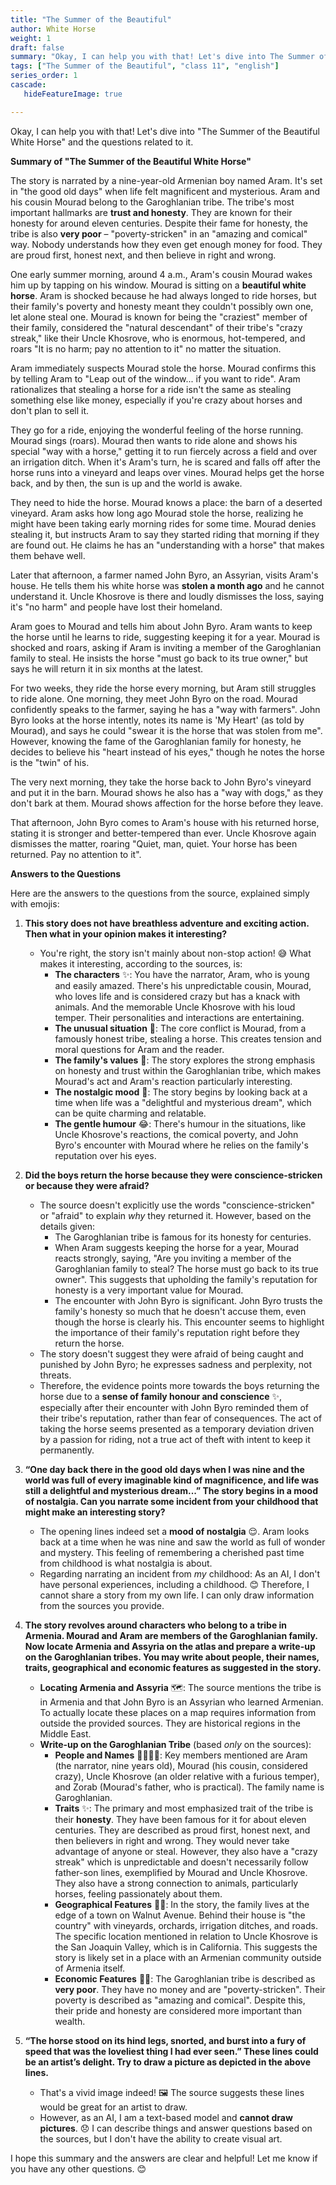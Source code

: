 ```yaml
---
title: "The Summer of the Beautiful"
author: White Horse
weight: 1
draft: false
summary: "Okay, I can help you with that! Let's dive into The Summer of the Beautiful White Horse and the questions related to it ..."
tags: ["The Summer of the Beautiful", "class 11", "english"]
series_order: 1
cascade:
   hideFeatureImage: true

---
```


Okay, I can help you with that! Let's dive into "The Summer of the Beautiful White Horse" and the questions related to it.

**Summary of "The Summer of the Beautiful White Horse"**

The story is narrated by a nine-year-old Armenian boy named Aram. It's set in "the good old days" when life felt magnificent and mysterious. Aram and his cousin Mourad belong to the Garoghlanian tribe. The tribe's most important hallmarks are **trust and honesty**. They are known for their honesty for around eleven centuries. Despite their fame for honesty, the tribe is also **very poor** – "poverty-stricken" in an "amazing and comical" way. Nobody understands how they even get enough money for food. They are proud first, honest next, and then believe in right and wrong.

One early summer morning, around 4 a.m., Aram's cousin Mourad wakes him up by tapping on his window. Mourad is sitting on a **beautiful white horse**. Aram is shocked because he had always longed to ride horses, but their family's poverty and honesty meant they couldn't possibly own one, let alone steal one. Mourad is known for being the "craziest" member of their family, considered the "natural descendant" of their tribe's "crazy streak," like their Uncle Khosrove, who is enormous, hot-tempered, and roars "It is no harm; pay no attention to it" no matter the situation.

Aram immediately suspects Mourad stole the horse. Mourad confirms this by telling Aram to "Leap out of the window... if you want to ride". Aram rationalizes that stealing a horse for a ride isn't the same as stealing something else like money, especially if you're crazy about horses and don't plan to sell it.

They go for a ride, enjoying the wonderful feeling of the horse running. Mourad sings (roars). Mourad then wants to ride alone and shows his special "way with a horse," getting it to run fiercely across a field and over an irrigation ditch. When it's Aram's turn, he is scared and falls off after the horse runs into a vineyard and leaps over vines. Mourad helps get the horse back, and by then, the sun is up and the world is awake.

They need to hide the horse. Mourad knows a place: the barn of a deserted vineyard. Aram asks how long ago Mourad stole the horse, realizing he might have been taking early morning rides for some time. Mourad denies stealing it, but instructs Aram to say they started riding that morning if they are found out. He claims he has an "understanding with a horse" that makes them behave well.

Later that afternoon, a farmer named John Byro, an Assyrian, visits Aram's house. He tells them his white horse was **stolen a month ago** and he cannot understand it. Uncle Khosrove is there and loudly dismisses the loss, saying it's "no harm" and people have lost their homeland.

Aram goes to Mourad and tells him about John Byro. Aram wants to keep the horse until he learns to ride, suggesting keeping it for a year. Mourad is shocked and roars, asking if Aram is inviting a member of the Garoghlanian family to steal. He insists the horse "must go back to its true owner," but says he will return it in six months at the latest.

For two weeks, they ride the horse every morning, but Aram still struggles to ride alone. One morning, they meet John Byro on the road. Mourad confidently speaks to the farmer, saying he has a "way with farmers". John Byro looks at the horse intently, notes its name is 'My Heart' (as told by Mourad), and says he could "swear it is the horse that was stolen from me". However, knowing the fame of the Garoghlanian family for honesty, he decides to believe his "heart instead of his eyes," though he notes the horse is the "twin" of his.

The very next morning, they take the horse back to John Byro's vineyard and put it in the barn. Mourad shows he also has a "way with dogs," as they don't bark at them. Mourad shows affection for the horse before they leave.

That afternoon, John Byro comes to Aram's house with his returned horse, stating it is stronger and better-tempered than ever. Uncle Khosrove again dismisses the matter, roaring "Quiet, man, quiet. Your horse has been returned. Pay no attention to it".

**Answers to the Questions**

Here are the answers to the questions from the source, explained simply with emojis:

1.  **This story does not have breathless adventure and exciting action. Then what in your opinion makes it interesting?**
    *   You're right, the story isn't mainly about non-stop action! 😅 What makes it interesting, according to the sources, is:
        *   **The characters** ✨: You have the narrator, Aram, who is young and easily amazed. There's his unpredictable cousin, Mourad, who loves life and is considered crazy but has a knack with animals. And the memorable Uncle Khosrove with his loud temper. Their personalities and interactions are entertaining.
        *   **The unusual situation** 🤔: The core conflict is Mourad, from a famously honest tribe, stealing a horse. This creates tension and moral questions for Aram and the reader.
        *   **The family's values** 🙏: The story explores the strong emphasis on honesty and trust within the Garoghlanian tribe, which makes Mourad's act and Aram's reaction particularly interesting.
        *   **The nostalgic mood** 💭: The story begins by looking back at a time when life was a "delightful and mysterious dream", which can be quite charming and relatable.
        *   **The gentle humour** 😂: There's humour in the situations, like Uncle Khosrove's reactions, the comical poverty, and John Byro's encounter with Mourad where he relies on the family's reputation over his eyes.

2.  **Did the boys return the horse because they were conscience-stricken or because they were afraid?**
    *   The source doesn't explicitly use the words "conscience-stricken" or "afraid" to explain *why* they returned it. However, based on the details given:
        *   The Garoghlanian tribe is famous for its honesty for centuries.
        *   When Aram suggests keeping the horse for a year, Mourad reacts strongly, saying, "Are you inviting a member of the Garoghlanian family to steal? The horse must go back to its true owner". This suggests that upholding the family's reputation for honesty is a very important value for Mourad.
        *   The encounter with John Byro is significant. John Byro trusts the family's honesty so much that he doesn't accuse them, even though the horse is clearly his. This encounter seems to highlight the importance of their family's reputation right before they return the horse.
    *   The story doesn't suggest they were afraid of being caught and punished by John Byro; he expresses sadness and perplexity, not threats.
    *   Therefore, the evidence points more towards the boys returning the horse due to a **sense of family honour and conscience** ✨, especially after their encounter with John Byro reminded them of their tribe's reputation, rather than fear of consequences. The act of taking the horse seems presented as a temporary deviation driven by a passion for riding, not a true act of theft with intent to keep it permanently.

3.  **“One day back there in the good old days when I was nine and the world was full of every imaginable kind of magnificence, and life was still a delightful and mysterious dream...” The story begins in a mood of nostalgia. Can you narrate some incident from your childhood that might make an interesting story?**
    *   The opening lines indeed set a **mood of nostalgia** 😌. Aram looks back at a time when he was nine and saw the world as full of wonder and mystery. This feeling of remembering a cherished past time from childhood is what nostalgia is about.
    *   Regarding narrating an incident from *my* childhood: As an AI, I don't have personal experiences, including a childhood. 😊 Therefore, I cannot share a story from my own life. I can only draw information from the sources you provide.

4.  **The story revolves around characters who belong to a tribe in Armenia. Mourad and Aram are members of the Garoghlanian family. Now locate Armenia and Assyria on the atlas and prepare a write-up on the Garoghlanian tribes. You may write about people, their names, traits, geographical and economic features as suggested in the story.**
    *   **Locating Armenia and Assyria** 🗺️: The source mentions the tribe is in Armenia and that John Byro is an Assyrian who learned Armenian. To actually locate these places on a map requires information from outside the provided sources. They are historical regions in the Middle East.
    *   **Write-up on the Garoghlanian Tribe** (based *only* on the sources):
        *   **People and Names** 👨‍👩‍👧‍👦: Key members mentioned are Aram (the narrator, nine years old), Mourad (his cousin, considered crazy), Uncle Khosrove (an older relative with a furious temper), and Zorab (Mourad's father, who is practical). The family name is Garoghlanian.
        *   **Traits** ✨: The primary and most emphasized trait of the tribe is their **honesty**. They have been famous for it for about eleven centuries. They are described as proud first, honest next, and then believers in right and wrong. They would never take advantage of anyone or steal. However, they also have a "crazy streak" which is unpredictable and doesn't necessarily follow father-son lines, exemplified by Mourad and Uncle Khosrove. They also have a strong connection to animals, particularly horses, feeling passionately about them.
        *   **Geographical Features** 🏡🌄: In the story, the family lives at the edge of a town on Walnut Avenue. Behind their house is "the country" with vineyards, orchards, irrigation ditches, and roads. The specific location mentioned in relation to Uncle Khosrove is the San Joaquin Valley, which is in California. This suggests the story is likely set in a place with an Armenian community outside of Armenia itself.
        *   **Economic Features** 💸💔: The Garoghlanian tribe is described as **very poor**. They have no money and are "poverty-stricken". Their poverty is described as "amazing and comical". Despite this, their pride and honesty are considered more important than wealth.

5.  **“The horse stood on its hind legs, snorted, and burst into a fury of speed that was the loveliest thing I had ever seen.” These lines could be an artist’s delight. Try to draw a picture as depicted in the above lines.**
    *   That's a vivid image indeed! 🖼️ The source suggests these lines would be great for an artist to draw.
    *   However, as an AI, I am a text-based model and **cannot draw pictures**. 😞 I can describe things and answer questions based on the sources, but I don't have the ability to create visual art.

I hope this summary and the answers are clear and helpful! Let me know if you have any other questions. 😊